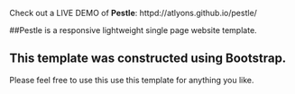 Check out a LIVE DEMO of <b>Pestle</b>: httpd://atlyons.github.io/pestle/

##Pestle is a responsive lightweight single page website template.

This template was constructed using Bootstrap.
- 

Please feel free to use this use this template for anything you like. 
